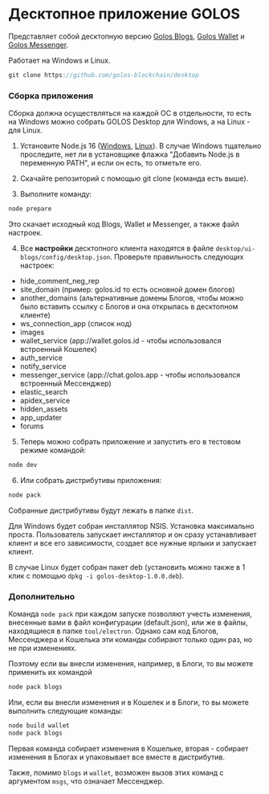# Десктопное приложение GOLOS

Представляет собой десктопную версию [Golos Blogs](https://github.com/golos-blockchain/ui-blogs), [Golos Wallet](https://github.com/golos-blockchain/ui-wallet) и [Golos Messenger](https://github.com/golos-blockchain/ui-messenger).

Работает на Windows и Linux.

```js
git clone https://github.com/golos-blockchain/desktop
```

### Сборка приложения

Сборка должна осуществляться на каждой ОС в отдельности, то есть на Windows можно собрать GOLOS Desktop для Windows, а на Linux - для Linux.

1. Установите Node.js 16 ([Windows](https://nodejs.org/dist/v16.14.0/node-v16.14.0-x64.msi), [Linux](https://github.com/nodesource/distributions/blob/master/README.md)). В случае Windows тщательно проследите, нет ли в установщике флажка "Добавить Node.js в переменную PATH", и если он есть, то отметьте его.

2. Скачайте репозиторий с помощью git clone (команда есть выше).

3. Выполните команду:
```sh
node prepare
```
Это скачает исходный код Blogs, Wallet и Messenger, а также файл настроек.

4. Все **настройки** десктопного клиента находятся в файле `desktop/ui-blogs/config/desktop.json`. Проверьте правильность следующих настроек:

- hide_comment_neg_rep
- site_domain (пример: golos.id то есть основной домен блогов)
- another_domains (альтернативные домены Блогов, чтобы можно было вставить ссылку с Блогов и она открылась в десктопном клиенте)
- ws_connection_app (список нод)
- images
- wallet_service (app://wallet.golos.id - чтобы использовался встроенный Кошелек)
- auth_service
- notify_service
- messenger_service (app://chat.golos.app - чтобы использовался встроенный Мессенджер)
- elastic_search
- apidex_service
- hidden_assets
- app_updater
- forums

5. Теперь можно собрать приложение и запустить его в тестовом режиме командой:

```sh
node dev
```

6. Или собрать дистрибутивы приложения:

```sh
node pack
```

Собранные дистрибутивы будут лежать в папке `dist`.

Для Windows будет собран инсталлятор NSIS. Установка максимально проста. Пользователь запускает инсталлятор и он сразу устанавливает клиент и все его зависимости, создает все нужные ярлыки и запускает клиент.

В случае Linux будет собран пакет deb (установить можно также в 1 клик с помощью `dpkg -i golos-desktop-1.0.0.deb`).

### Дополнительно

Команда `node pack` при каждом запуске позволяют учесть изменения, внесенные вами в файл конфигурации (default.json), или же в файлы, находящиеся в папке `tool/electron`. Однако сам код Блогов, Мессенджера и Кошелька эти команды собирают только один раз, но не при изменениях.

Поэтому если вы внесли изменения, например, в Блоги, то вы можете применить их командой
```sh
node pack blogs
```

Или, если вы внесли изменения и в Кошелек и в Блоги, то вы можете выполнить следующие команды:
```sh
node build wallet
node pack blogs
```
Первая команда собирает изменения в Кошельке, вторая - собирает изменения в Блогах и упаковывает все вместе в дистрибутив.

Также, помимо `blogs` и `wallet`, возможен вызов этих команд с аргументом `msgs`, что означает Мессенджер.
